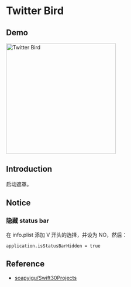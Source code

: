 # Twitter Bird

## Demo

<img src="https://ws2.sinaimg.cn/large/006tNc79ly1flod0tdh90g308i0eydr7.gif" alt="Twitter Bird" width="300" />

## Introduction
启动遮罩。

## Notice
### 隐藏 status bar
在 info.plist 添加 V 开头的选择，并设为 NO，然后：

```
application.isStatusBarHidden = true
```

## Reference
- [soapyigu/Swift30Projects](https://github.com/soapyigu/Swift30Projects)
